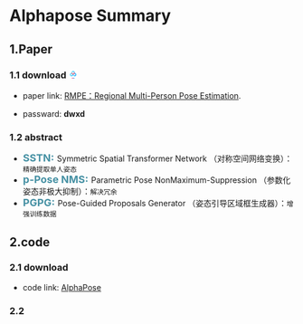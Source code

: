 # Alphapose Summary
## 1.Paper
### 1.1 download <img src="https://github.com/wmj142326/Img_packag/raw/alphapose/2.baidudownload.png" width="3%"/>

* paper link:  [RMPE：Regional Multi-Person Pose Estimation](https://pan.baidu.com/s/1L1sAJQVqigGSewF_QrZ6_w ). 

* passward:  **dwxd** 
### 1.2 abstract

* <font color="#4590a3" size="4px">**SSTN:**  </font>Symmetric  Spatial Transformer Network                         （对称空间网络变换）：`精确提取单人姿态` 
* <font color="#4590a3" size="4px">**p-Pose NMS:**  </font>Parametric Pose NonMaximum-Suppression    （参数化姿态非极大抑制）：`解决冗余 `
* <font color="#4590a3" size="4px">**PGPG:** </font>Pose-Guided Proposals Generator                                    （姿态引导区域框生成器）：`增强训练数据`

## 2.code

### 2.1 download

* code link: [AlphaPose](https://github.com/MVIG-SJTU/AlphaPose/tree/pytorch)

### 2.2





